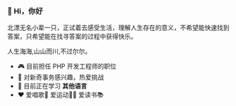### 👋 Hi，你好
北漂无名小辈一只，正试着去感受生活，理解人生存在的意义，不希望能快速找到答案，只希望能在找寻答案的过程中获得快乐。

人生海海,山山而川,不过尔尔。

-   :video_game: 目前担任 PHP 开发工程师的职位
-   :monocle_face: 对新奇事务感兴趣，热爱挑战
-   :seedling: 目前正在学习 **其他语言**
-   :heart: 爱唱歌🎤 爱运动🏃‍♀️ 爱读书📚
